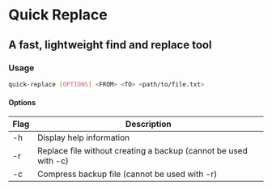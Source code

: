 # Quick Replace

## A fast, lightweight find and replace tool

### Usage

```bash
quick-replace [OPTIONS] <FROM> <TO> <path/to/file.txt>
```

#### Options

| Flag | Description |
| ---- | ----------- |
| -h | Display help information |
| -r | Replace file without creating a backup (cannot be used with -c) |
| -c | Compress backup file (cannot be used with -r) |

